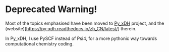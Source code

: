 # Deprecated Warning!

Most of the topics emphasised have been moved to [Py_xDH](https://github.com/ajz34/Py_xDH) project, and the (website)[https://py-xdh.readthedocs.io/zh_CN/latest/] therein.

In Py_xDH, I use PySCF instead of Psi4, for a more pythonic way towards computational chemistry coding.
